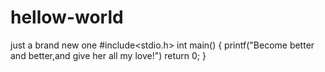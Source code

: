 # hellow-world
just a brand new one
#include<stdio.h>
int main()
{
  printf("Become better and better,and give her all my love!")
  return 0;
 }
